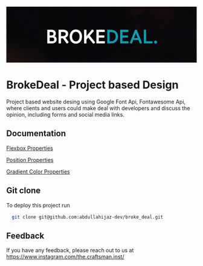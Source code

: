 
![Logo](img/logo.png)


# BrokeDeal - Project based Design

Project based website desing using Google Font Api, Fontawesome Api, where clients and users could make deal with developers and discuss the opinion, including forms and social media links.


## Documentation

[Flexbox Properties](https://www.w3schools.com/css/css3_flexbox_items.asp)

[Position Properties](https://www.w3schools.com/css/css_positioning.asp)


[Gradient Color Properties](https://developer.mozilla.org/en-US/docs/Web/CSS/gradient/linear-gradient)

## Git clone

To deploy this project run

```bash
  git clone git@github.com:abdullahijaz-dev/broke_deal.git
```


## Feedback

If you have any feedback, please reach out to us at https://www.instagram.com/the.craftsman.inst/

